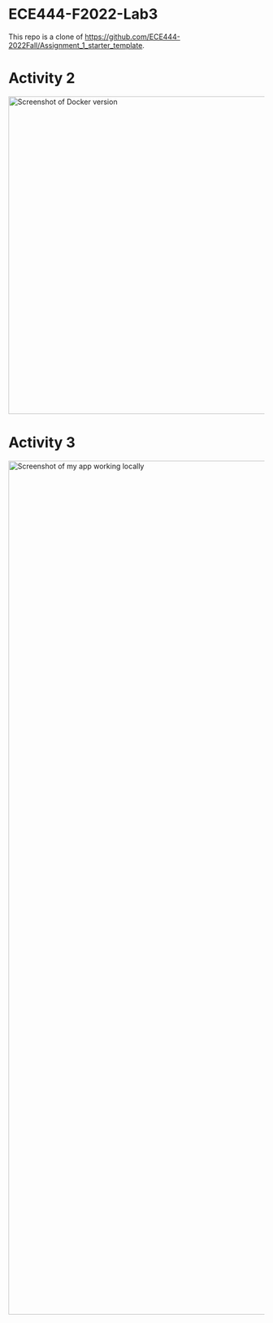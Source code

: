 # ECE444-F2022-Lab3

This repo is a clone of https://github.com/ECE444-2022Fall/Assignment_1_starter_template.

# Activity 2
<img width="625" alt="Screenshot of Docker version" src="https://user-images.githubusercontent.com/48219309/193140458-54bb77cf-d9f8-4c40-a486-cdd8bc6484b0.png">

# Activity 3
<img width="1680" alt="Screenshot of my app working locally" src="https://user-images.githubusercontent.com/48219309/193148521-35c8c816-aec9-463e-8154-89a5da1b7fd6.png">

